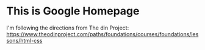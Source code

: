# This is Google Homepage
I'm following the directions from The din Project: https://www.theodinproject.com/paths/foundations/courses/foundations/lessons/html-css
